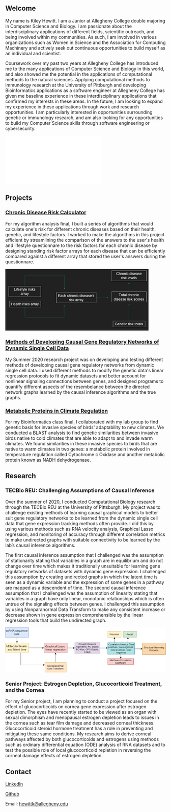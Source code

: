 ## Welcome

My name is Kiley Hewitt. I am a Junior at Allegheny College double majoring in Computer Science and Biology. I am passionate about the interdisciplinary applications of different fields, scientific outreach, and being involved within my communities. As such, I am involved in various organizations such as Women in Science and the Association for Computing Machinery and actively seek out continuous opportunities to build myself as an individual and scientist.  

Coursework over my past two years at Allegheny College has introduced me to the many applications of Computer Science and Biology in this world, and also showed me the potential in the applications of computational methods to the natural sciences. Applying computational methods to immunology research at the University of Pittburgh and developing Bioinformatics applications as a software engineer at Allegheny College has given me baseline experience in these interdisciplinary applications that confirmed my interests in these areas. In the future, I am looking to expand my experience in these applications through work and research opportunities. I am particularly interested in opportunities surrounding genetic or immunology research, and am also looking for any opportunities to build my Computer Science skills through software engineering or cybersecurity.

![Attached is a copy of my resume](<./Kiley Hewitt Resume.pdf>)


## Projects

### [Chronic Disease Risk Calculator](https://github.com/Allegheny-Computer-Science-202-S2020/cs202s2020-final-project-hewittk)

For my algorithm analysis final, I built a series of algorithms that would calculate one's risk for different chronic diseases based on their health, genetic, and lifestyle factors. I worked to make the algorithms in this project efficient by streamlining the comparison of the answers to the user's health and lifestyle questionnare to the risk factors for each chronic disease by designing standing risk factor arrays for each disease that can be efficiently compared against a different array that stored the user's answers during the questionnare. 

![Chronic Disease Risk Array Flowchart](<./Chronic Disease Risk Flowchart Resized.png>)

### [Methods of Developing Causal Gene Regulatory Networks of Dynamic Single Cell Data](<./Kiley Hewitt TECBio Poster.pdf>)

My Summer 2020 research project was on developing and testing different methods of developing causal gene regulatory networks from dynamic single cell data. I used different methods to modify the genetic data's linear regression protocols to fit dynamic datasets and better account for nonlinear signaling connections between genes, and designed programs to quantify different aspects of the resembelance between the directed network graphs learned by the causal inference algorithms and the true graphs.

### [Metabolic Proteins in Climate Regulation](https://github.com/allegheny-bioinformatics-300-f2019/project-warbler/blob/master/writing/finalReport/finalReport.md)

For my Bioinformatics class final, I collaborated with my lab group to find genetic basis for invasive species of birds' adaptability to new climates. We conducted a BLAST analysis to find genetic similarities between invasive birds native to cold climates that are able to adapt to and invade warm climates. We found similarities in these invasive species to birds that are native to warm climates in two genes: a metabolic protein involved in temperature regulation called Cytochrome c Oxidase and another metabolic protein known as NADH dehydrogenase.

## Research

### TECBio REU: Challenging Assumptions of Causal Inference

Over the summer of 2020, I conducted Computational Biology research through the TECBio REU at the University of Pittsburgh. My project was to challenge existing methods of learning causal graphical models to better suit gene regulatory networks to be learned from the dynamic single cell data that gene expression tracking methods often provide. I did this by using various methods such as RNA velocity analysis, Graphical Lasso regression, and monitoring of accuracy through different correlation metrics to make undirected graphs with suitable connectivity to be learned by the lab’s causal inference algorithms.

The first causal inference assumption that I challenged was the assumption of stationarity stating that variables in a graph are in equilibrium and do not change over time which makes it traditionally unsuitable for learning gene regulatory networks of datasets with dynamic gene expression. I challenged this assumption by creating undirected graphs in which the latent time is seen as a dynamic variable and the expression of some genes in a pathway are mapped as a descendent of time. The second causal inference assumption that I challenged was the assumption of linearity stating that variables in a graph have only linear, monotonic relationships which is often untrue of the signaling effects between genes. I challenged this assumption by using Nonparanormal Data Transform to make any consistent increase or decrease shown in gene expression comprehensible by the linear regression tools that build the undirected graph.

![Flowchart](<./GRN Flowchart Resized.png>)

### Senior Project: Estrogen Depletion, Glucocorticoid Treatment, and the Cornea

For my Senior project, I am planning to conduct a project focused on the effect of glucocorticoids on cornea gene expression after estrogen depletion. The eyes have recently started to be viewed as an organ with sexual dimorphism and menopausal estrogen depletion leads to issues in the cornea such as tear film damage and decreased corneal thickness. Glucocorticoid steroid hormone treatment has a role in preventing and mitigating these same conditions. My research aims to derive corneal pathways affected by both glucocorticoids and estrogens using methods such as ordinary differential equation (ODE) analysis of RNA datasets and to test the possible role of local glucocorticoid repletion in reversing the corneal damage effects of estrogen depletion.


## Contact
[Linkedln](https://www.linkedin.com/in/kiley-hewitt-3babaa197/)

[Github](https://github.com/hewittk)

Email: hewittk@allegheny.edu

<script async src="https://www.googletagmanager.com/gtag/js?id=UA-21RZLWGDF-1"></script> <script> window.dataLayer = window.dataLayer || []; function gtag(){dataLayer.push(arguments);} gtag('js', new Date()); gtag('config', '{{ site.google_analytics }}'); </script>
